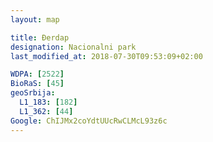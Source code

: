 ```yaml
---
layout: map

title: Đerdap
designation: Nacionalni park
last_modified_at: 2018-07-30T09:53:09+02:00

WDPA: [2522]
BioRaS: [45]
geoSrbija:
  L1_183: [182]
  L1_362: [44]
Google: ChIJMx2coYdtUUcRwCLMcL93z6c
---
```

